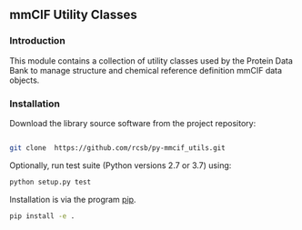 ## mmCIF Utility Classes

### Introduction

This module contains a collection of utility classes used by the Protein Data Bank
to manage structure and chemical reference definition mmCIF data objects.

### Installation

Download the library source software from the project repository:

```bash

git clone  https://github.com/rcsb/py-mmcif_utils.git

```

Optionally, run test suite (Python versions 2.7 or 3.7) using:

```bash
python setup.py test
```

Installation is via the program [pip](https://pypi.python.org/pypi/pip).

```bash
pip install -e .
```

